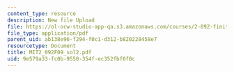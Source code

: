 ```yaml
---
content_type: resource
description: New file Upload
file: https://ol-ocw-studio-app-qa.s3.amazonaws.com/courses/2-092-finite-element-analysis-of-solids-and-fluids-i-fall-2009/9e579a33fc0b9550354fec352fbf0f0c_MIT2_092F09_sol2.pdf
file_type: application/pdf
parent_uid: ab138e96-f294-f0c1-d312-b820228458e7
resourcetype: Document
title: MIT2_092F09_sol2.pdf
uid: 9e579a33-fc0b-9550-354f-ec352fbf0f0c
---
```

